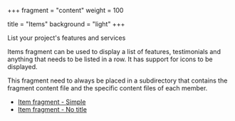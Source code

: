 +++
fragment = "content"
weight = 100

title = "Items"
background = "light"
+++

List your project's features and services

<!--more-->

Items fragment can be used to display a list of features, testimonials and
anything that needs to be listed in a row. It has support for icons to be
displayed.

This fragment need to always be placed in a subdirectory that contains the
fragment content file and the specific content files of each member.

- [Item fragment - Simple](#items)
- [Item fragment - No title](#items_only)
